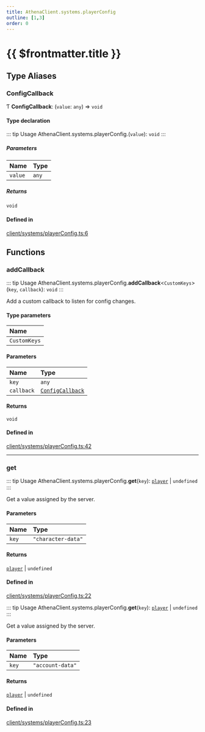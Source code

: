 ```yaml
---
title: AthenaClient.systems.playerConfig
outline: [1,3]
order: 0
---
```


# {{ $frontmatter.title }}


## Type Aliases

### ConfigCallback

Ƭ **ConfigCallback**: (`value`: `any`) => `void`

#### Type declaration

::: tip Usage
AthenaClient.systems.playerConfig.(`value`): `void`
:::

##### Parameters

| Name | Type |
| :------ | :------ |
| `value` | `any` |

##### Returns

`void`

#### Defined in

[client/systems/playerConfig.ts:6](https://github.com/Stuyk/altv-athena/blob/8d130a5/src/core/client/systems/playerConfig.ts#L6)

## Functions

### addCallback

::: tip Usage
AthenaClient.systems.playerConfig.**addCallback**<`CustomKeys`\>(`key`, `callback`): `void`
:::

Add a custom callback to listen for config changes.

#### Type parameters

| Name |
| :------ |
| `CustomKeys` |

#### Parameters

| Name | Type |
| :------ | :------ |
| `key` | `any` |
| `callback` | [`ConfigCallback`](client_systems_playerConfig.md#ConfigCallback) |

#### Returns

`void`

#### Defined in

[client/systems/playerConfig.ts:42](https://github.com/Stuyk/altv-athena/blob/8d130a5/src/core/client/systems/playerConfig.ts#L42)

___

### get

::: tip Usage
AthenaClient.systems.playerConfig.**get**(`key`): [`player`](server_config.md#player) \| `undefined`
:::

Get a value assigned by the server.

#### Parameters

| Name | Type |
| :------ | :------ |
| `key` | ``"character-data"`` |

#### Returns

[`player`](server_config.md#player) \| `undefined`

#### Defined in

[client/systems/playerConfig.ts:22](https://github.com/Stuyk/altv-athena/blob/8d130a5/src/core/client/systems/playerConfig.ts#L22)

::: tip Usage
AthenaClient.systems.playerConfig.**get**(`key`): [`player`](server_config.md#player) \| `undefined`
:::

Get a value assigned by the server.

#### Parameters

| Name | Type |
| :------ | :------ |
| `key` | ``"account-data"`` |

#### Returns

[`player`](server_config.md#player) \| `undefined`

#### Defined in

[client/systems/playerConfig.ts:23](https://github.com/Stuyk/altv-athena/blob/8d130a5/src/core/client/systems/playerConfig.ts#L23)

